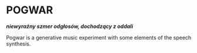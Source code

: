 # POGWAR 

***niewyraźny szmer odgłosów, dochodzący z oddali***

Pogwar is a generative music experiment with some elements of the speech synthesis.

